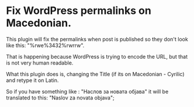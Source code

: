 # Fix WordPress permalinks on Macedonian.

This plugin will fix the permalinks when post is published so they don't look like this:
"%rwe%3432%rwrrw".

That is happening because WordPress is trying to encode the URL, but that is not very human readable.

What this plugin does is, changing the Title (if its on Macedonian - Cyrilic) and retype it on Latin.

So if you have something like : "Наслов за новата објава" it will be translated to this: "Naslov za novata objava";
